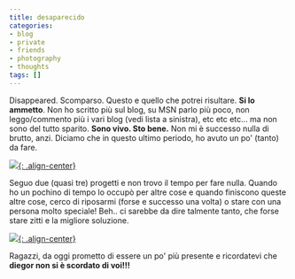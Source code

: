 ```yaml
---
title: desaparecido
categories:
- blog
- private
- friends
- photography
- thoughts
tags: []
---
```

Disappeared. Scomparso. Questo e quello che potrei risultare. **Si lo
ammetto**. Non ho scritto più sul blog, su MSN parlo più poco, non
leggo/commento più i vari blog (vedi lista a sinistra), etc etc etc... ma non
sono del tutto sparito. **Sono vivo. Sto bene.** Non mi è successo nulla di
brutto, anzi. Diciamo che in questo ultimo periodo, ho avuto un po' (tanto) da
fare.

[![]({{site.url}}/images/io_senigallia.jpg){: .align-center}]({{site.url}}/images/io_senigallia.jpg)

Seguo due (quasi tre) progetti e non trovo il tempo per fare nulla.
Quando ho un pochino di tempo lo occupò per altre cose e quando finiscono
queste altre cose, cerco di riposarmi (forse e successo una volta) o stare con
una persona molto speciale! Beh.. ci sarebbe da dire talmente tanto, che forse
stare zitti e la migliore soluzione.

  
[![]({{site.url}}/images/io_galle.jpg){: .align-center}]({{site.url}}/images/io_galle.jpg)  

Ragazzi, da oggi prometto di essere un po' più presente e ricordatevi che
**diegor non si è scordato di voi!!!**

